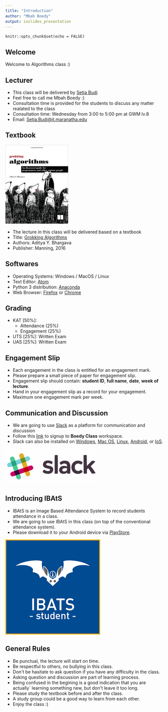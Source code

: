 ```yaml
---
title: "Introduction"
author: "Mbah Boedy"
output: ioslides_presentation
---
```


```{r setup, include=FALSE}
knitr::opts_chunk$set(echo = FALSE)
```

## Welcome
Welcome to Algorithms class :)

## Lecturer
- This class will be delivered by [Setia Budi](https://www.linkedin.com/in/boedybios)
- Feel free to call me Mbah Boedy :)
- Consultation time is provided for the students to discuss any matter realated to the class
- Consultation time: Wednesday from 3:00 to 5:00 pm at GWM lv.8
- Email: Setia.Budi@it.maranatha.edu

## Textbook
![](./Introduction-figure/textbook.jpg)

- The lecture in this class will be delivered based on a textbook
- Title: [Grokking Algorithms](https://www.manning.com/books/grokking-algorithms)
- Authors: Aditya Y. Bhargava  
- Publisher: Manning, 2016

## Softwares
- Operating Systems: Windows / MacOS / Linux
- Text Editor: [Atom](https://atom.io/)
- Python 3 distribution: [Anaconda](https://www.continuum.io/downloads)
- Web Browser: [Firefox](https://www.mozilla.org/en-US/firefox/new/) or [Chrome](https://www.google.com/chrome/browser/desktop/index.html)

## Grading
- KAT [50%]: 
  - Attendance (25%) 
  - Engagement (25%)
- UTS [25%]: Written Exam
- UAS [25%]: Written Exam

## Engagement Slip
- Each engagement in the class is entitled for an engagement mark.
- Please prepare a small piece of paper for engagement slip.
- Engagement slip should contain: **student ID**, **full name**, **date**, **week of lecture**.
- Hand in your engagement slip as a record for your engagement.
- Maximum one engagement mark per week.

## Communication and Discussion
- We are going to use [Slack](https://slack.com/) as a platform for communication and discussion
- Follow this [link](https://join.slack.com/t/boedy-class/shared_invite/enQtMjkzNDM4MDMzNzc3LWEyMjY1NDViMTQzZmNiMWQ5MDVkM2FiOWVmMTMxOTdkZmU0YTI5OWQwN2YyYzk2Y2RmOWE0M2U1ZTkyYjMxOTI) to signup to **Boedy Class** workspace.
- Slack can also be installed on [Windows](https://slack.com/downloads/windows), 
[Mac OS](https://slack.com/downloads/osx), 
[Linux](https://slack.com/downloads/linux), 
[Android](https://slack.com/downloads/android), or 
[IoS](https://slack.com/downloads/ios).

![](./Introduction-figure/slack.png)

## Introducing IBAtS

- IBAtS is an Image Based Attendance System to record students attendance in a class.
- We are going to use IBAtS in this class (on top of the conventional attendance system).
- Please download it to your Android device via [PlayStore](https://play.google.com/store/apps/details?id=iBatsForStudent.Android).

![](./Introduction-figure/ibats.png)

## General Rules
- Be punctual, the lecture will start on time.
- Be respectful to others, no bullying in this class.
- Don't be hasitate to ask question if you have any difficulty in the class.
- Asking question and discussion are part of learning process.
- Being confused in the begining is a good indication that you are actually` learning something new, but don't leave it too long.
- Please study the textbook before and after the class.
- A study group could be a good way to learn from each other.
- Enjoy the class :)

